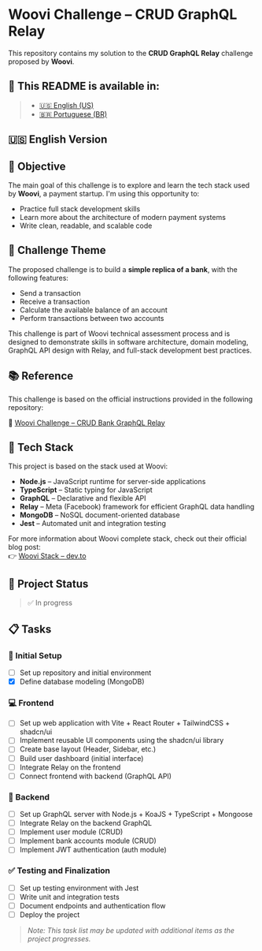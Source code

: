 # Woovi Challenge – CRUD GraphQL Relay

This repository contains my solution to the **CRUD GraphQL Relay** challenge proposed by **Woovi**.

## 📘 This README is available in:

> - [🇺🇸 English (US)](./README.md)
> - [🇧🇷 Portuguese (BR)](./README.pt-BR.md)

## 🇺🇸 English Version

## 🎯 Objective

The main goal of this challenge is to explore and learn the tech stack used by **Woovi**, a payment startup. I'm using this opportunity to:

- Practice full stack development skills
- Learn more about the architecture of modern payment systems
- Write clean, readable, and scalable code

## 🎨 Challenge Theme

The proposed challenge is to build a **simple replica of a bank**, with the following features:

- Send a transaction
- Receive a transaction
- Calculate the available balance of an account
- Perform transactions between two accounts

This challenge is part of Woovi technical assessment process and is designed to demonstrate skills in software architecture, domain modeling, GraphQL API design with Relay, and full-stack development best practices.

## 📚 Reference

This challenge is based on the official instructions provided in the following repository:

🔗 [Woovi Challenge – CRUD Bank GraphQL Relay](https://github.com/woovibr/jobs/blob/main/challenges/crud-bank-graphql-relay.md)

## 🧰 Tech Stack

This project is based on the stack used at Woovi:

- **Node.js** – JavaScript runtime for server-side applications
- **TypeScript** – Static typing for JavaScript
- **GraphQL** – Declarative and flexible API
- **Relay** – Meta (Facebook) framework for efficient GraphQL data handling
- **MongoDB** – NoSQL document-oriented database
- **Jest** – Automated unit and integration testing

For more information about Woovi complete stack, check out their official blog post:  
👉 [Woovi Stack – dev.to](https://dev.to/woovi/woovi-stack-5fom)

## 🚀 Project Status

> ✅ In progress

## 📋 Tasks

### 🧱 Initial Setup

- [ ] Set up repository and initial environment
- [x] Define database modeling (MongoDB)

### 💻 Frontend

- [ ] Set up web application with Vite + React Router + TailwindCSS + shadcn/ui
- [ ] Implement reusable UI components using the shadcn/ui library
- [ ] Create base layout (Header, Sidebar, etc.)
- [ ] Build user dashboard (initial interface)
- [ ] Integrate Relay on the frontend
- [ ] Connect frontend with backend (GraphQL API)

### 🔧 Backend

- [ ] Set up GraphQL server with Node.js + KoaJS + TypeScript + Mongoose
- [ ] Integrate Relay on the backend GraphQL
- [ ] Implement user module (CRUD)
- [ ] Implement bank accounts module (CRUD)
- [ ] Implement JWT authentication (auth module)

### ✅ Testing and Finalization

- [ ] Set up testing environment with Jest
- [ ] Write unit and integration tests
- [ ] Document endpoints and authentication flow
- [ ] Deploy the project

> _Note: This task list may be updated with additional items as the project progresses._
